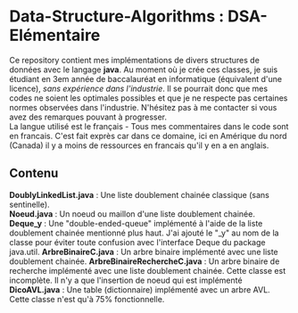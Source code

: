 # Data-Structure-Algorithms : DSA-Elémentaire

Ce repository contient mes implémentations de divers structures de données avec le langage **java**.
Au moment où je crée ces classes, je suis étudiant en 3em année de baccalauréat en informatique (équivalent d'une licence), *sans expérience dans l'industrie*.
Il se pourrait donc que mes codes ne soient les optimales possibles et que je ne respecte pas certaines normes observées dans l'industrie. N'hésitez pas à me contacter si vous avez des remarques pouvant à progresser.  
La langue utilisé est le français - Tous mes commentaires dans le code sont en francais. C'est fait exprès car dans ce domaine, ici en Amérique du nord (Canada) il y a moins de ressources en francais qu'il y en a en anglais.

## Contenu
**DoublyLinkedList.java** : Une liste doublement chainée classique (sans sentinelle).  
**Noeud.java** : Un noeud ou maillon d'une liste doublement chainée.  
**Deque_y** : Une "double-ended-queue" implémenté à l'aide de la liste doublement chainée mentionné plus haut. J'ai ajouté le "_y" au nom de la classe pour éviter toute confusion avec l'interface Deque du package java.util.
**ArbreBinaireC.java** : Un arbre binaire implémenté avec une liste doublement chainée. 
**ArbreBinaireRechercheC.java** : Un arbre binaire de recherche implémenté avec une liste doublement chainée. Cette classe est incomplète. Il n'y a que l'insertion de noeud qui est implémenté
**DicoAVL.java** : Une table (dictionnaire) implémenté avec un arbre AVL. Cette classe n'est qu'à 75% fonctionnelle. 
